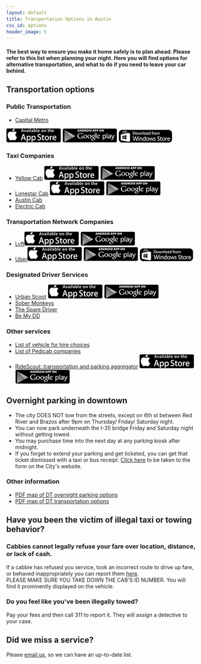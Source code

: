 ```yaml
---
layout: default
title: Transportation Options in Austin
css_id: options
header_image: 5
---
```


#### The best way to ensure you make it home safely is to plan ahead. Please refer to this list when planning your night. Here you will find options for alternative transportation, and what to do if you need to leave your car behind.

## Transportation options

### Public Transportation

* <a href="http://www.capmetro.org/" target="_blank">Capital Metro</a>

<a href="https://itunes.apple.com/us/app/capmetro/id787315615?ls=1&amp;mt=8"><img alt="iPhone App Store" src="/img/app/apple.png"></a>
<a href="https://play.google.com/store/apps/details?id=co.bytemark.cmta"><img alt="Google Play" src="/img/app/google.png"></a>
<a href="http://www.windowsphone.com/en-us/store/app/capmetro/ba45ef5c-4680-4f15-aece-d71e9e98adf0"><img alt="Windows Phone App Store" src="/img/app/windows.png"></a>


### Taxi Companies

* <a href="http://www.yellowcabaustin.com‎" target="_blank">Yellow Cab</a><a href="tel:(512) 452-9999" class="call"></a>
<a href="http://itunes.apple.com/us/app/hailacab-austin/id537086994?mt=8"><img alt="iPhone App Store" src="/img/app/apple.png"></a>
<a href="https://play.google.com/store/apps/details?id=com.mtdata.hailacabaustin"><img alt="Google Play" src="/img/app/google.png"></a>
* <a href="http://www.lonestarcabaustin.com" target="_blank">Lonestar Cab</a><a href="tel:(512) 836-4900" class="call"></a>
<a href="http://itunes.apple.com/us/app/taxi-magic/id299226386?mt=8"><img alt="iPhone App Store" src="/img/app/apple.png"></a>
<a href="https://play.google.com/store/apps/details?id=com.ridecharge.android.taximagic"><img alt="Google Play" src="/img/app/google.png"></a>
* <a href="http://www.austincab.com" target="_blank">Austin Cab</a><a href="tel:(512) 478-2222" class="call"></a>
* <a href="http://www.electriccabofaustin.com" target="_blank">Electric Cab</a> <a href="tel:(512) 900-7734" class="call"></a>


### Transportation Network Companies

* <a href="http://www.lyft.com" target="_blank">Lyft</a><a href="http://itunes.apple.com/us/app/lyft-on-demand-ridesharing/id529379082?mt=8"><img alt="iPhone App Store" src="/img/app/apple.png"></a>
<a href="https://play.google.com/store/apps/details?id=me.lyft.android"><img alt="Google Play" src="/img/app/google.png"></a>
* <a href="http://www.uber.com" Target="_blank">Uber</a><a href="https://itunes.apple.com/us/app/uber/id368677368?mt=8"><img alt="iPhone App Store" src="/img/app/apple.png"></a>
<a href="https://play.google.com/store/apps/details?id=com.ubercab"><img alt="Google Play" src="/img/app/google.png"></a>
<a href="https://www.windowsphone.com/en-us/store/app/uber/b905a877-bd55-4ce7-a7aa-467cdc3a21f4"><img alt="Windows Phone App Store" src="/img/app/windows.png"></a>


### Designated Driver Services

* <a href="http://urbanscootdesignateddriver.com/" target="_blank">Urban Scoot</a>
<a href="https://itunes.apple.com/us/app/urbanscoot/id929316296?mt=8"><img alt="iPhone App Store" src="/img/app/apple.png"></a>
<a href="http://www.androidpit.com/app/com.UrbanScoot"><img alt="Google Play" src="/img/app/google.png"></a>
* <a href="http://sobermonkeys.com" target="_blank">Sober Monkeys</a><a href="tel:(512) 808-9232" class="call"></a>
* <a href="http://thesparedriver.com" target="_blank">The Spare Driver</a><a href="tel:(512) 650-0822" class="call"></a>
* <a href="http://www.bemydd.com/" target="_blank">Be My DD</a>


### Other services

* <a href="http://www.austintexas.gov/department/ground-transportation" target="_blank">List of vehicle for hire choices</a>
* <a href="http://austintexas.gov/sites/default/files/files/Transportation/Pedicab_Companies.pdf" target="_blank">List of Pedicab companies</a>
* <a href="http://www.ridescoutapp.com/" target="_blank">RideScout: transportation and parking aggregator</a>
<a href="https://itunes.apple.com/us/app/ridescout/id574125726?mt=8"><img alt="iPhone App Store" src="/img/app/apple.png"></a>
<a href="https://play.google.com/store/apps/details?id=com.ridescoutapp.android.ridescout"><img alt="Google Play" src="/img/app/google.png"></a>


## Overnight parking in downtown

* The city DOES NOT tow from the streets, except on 6th st between Red River and Brazos after 9pm on Thursday/ Friday/ Saturday night. 
* You can now park underneath the I-35 bridge Friday and Saturday night without getting towed. 
* You may purchase time into the next day at any parking kiosk after midnight. 
* If you forget to extend your parking and get ticketed, you can get that ticket dismissed with a taxi or bus receipt. <a href="https://austintexas.gov/sites/default/files/files/Ticket_Waiver_form.pdf" target="_blank">Click here</a> to be taken to the form on the City's website.


### Other information

* <a href="http://austintexas.gov/sites/default/files/files/cbd_off_street_overnight_parking_3_072014.pdf" target="_blank">PDF map of DT overnight parking options</a>
* <a href="https://www.austintexas.gov/sites/default/files/files/Transportation/Parking/PARKING_WAY_FINDING_MAP_072012.pdf" target="_blank">PDF map of DT transportation options</a>

## Have you been the victim of illegal taxi or towing behavior? 

### Cabbies cannot legally refuse your fare over location, distance, or lack of cash.  
If a cabbie has refused you service, took an incorrect route to drive up fare, or behaved inappropriately you can report them <a href="http://www.austintexas.gov/online-form/ground-transportation-complaint-form" target="_blank">here</a>.  
PLEASE MAKE SURE YOU TAKE DOWN THE CAB'S ID NUMBER. You will find it prominently displayed on the vehicle.

### Do you feel like you've been illegally towed?
Pay your fees and then call 311 to report it.  They will assign a detective to your case.



## Did we miss a service?

Please [email us](mailto:atxsaferstreets@gmail.com "email"), so we can have an up-to-date list.
